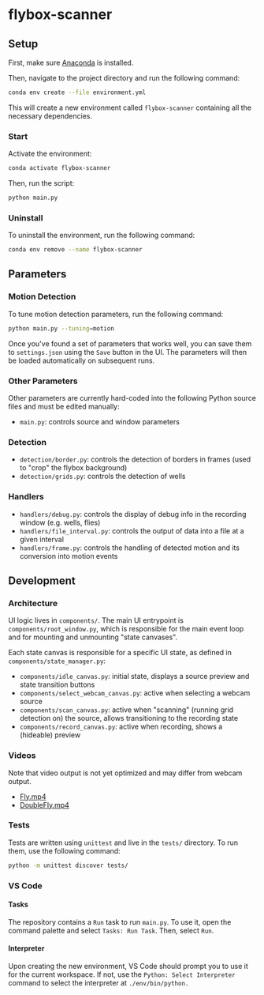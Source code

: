# flybox-scanner

## Setup

First, make sure [Anaconda](https://www.anaconda.com) is installed.

Then, navigate to the project directory and run the following command:

```sh
conda env create --file environment.yml
```

This will create a new environment called `flybox-scanner` containing all the necessary dependencies.

### Start

Activate the environment:

```sh
conda activate flybox-scanner
```

Then, run the script:

```sh
python main.py
```

### Uninstall

To uninstall the environment, run the following command:

```sh
conda env remove --name flybox-scanner
```

## Parameters

### Motion Detection

To tune motion detection parameters, run the following command:

```sh
python main.py --tuning=motion
```

Once you've found a set of parameters that works well, you can save them to `settings.json` using the `Save` button in the UI. The parameters will then be loaded automatically on subsequent runs.

### Other Parameters

Other parameters are currently hard-coded into the following Python source files and must be edited manually:

- `main.py`: controls source and window parameters

### Detection

- `detection/border.py`: controls the detection of borders in frames (used to "crop" the flybox background)
- `detection/grids.py`: controls the detection of wells

### Handlers

- `handlers/debug.py`: controls the display of debug info in the recording window (e.g. wells, flies)
- `handlers/file_interval.py`: controls the output of data into a file at a given interval
- `handlers/frame.py`: controls the handling of detected motion and its conversion into motion events

## Development

### Architecture

UI logic lives in `components/`. The main UI entrypoint is `components/root_window.py`, which is responsible for the main event loop and for mounting and unmounting "state canvases".

Each state canvas is responsible for a specific UI state, as defined in `components/state_manager.py`:

- `components/idle_canvas.py`: initial state, displays a source preview and state transition buttons
- `components/select_webcam_canvas.py`: active when selecting a webcam source
- `components/scan_canvas.py`: active when "scanning" (running grid detection on) the source, allows transitioning to the recording state
- `components/record_canvas.py`: active when recording, shows a (hideable) preview

### Videos

Note that video output is not yet optimized and may differ from webcam output.

- [Fly.mp4](https://drive.google.com/file/d/1q6RSJJIWKrrxvLqLVuanaOrmj1ull6yN/view?usp=share_link)
- [DoubleFly.mp4](https://drive.google.com/file/d/1jw3vVR3u8bQfJR4toDuorEAYqEPXu1Qc/view?usp=share_link)

### Tests

Tests are written using `unittest` and live in the `tests/` directory. To run them, use the following command:

```sh
python -m unittest discover tests/
```

### VS Code

#### Tasks

The repository contains a `Run` task to run `main.py`. To use it, open the command palette and select `Tasks: Run Task`. Then, select `Run`.

#### Interpreter

Upon creating the new environment, VS Code should prompt you to use it for the current workspace. If not, use the `Python: Select Interpreter` command to select the interpreter at `./env/bin/python.`
